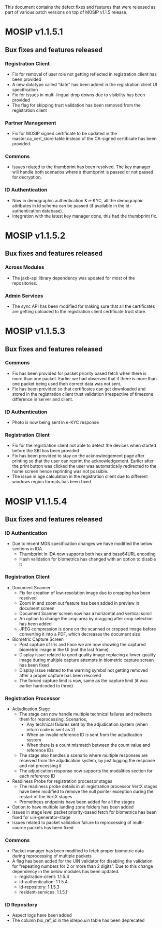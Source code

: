 This document contains the defect fixes and features that were released as part of various patch versions on top of MOSIP v1.1.5 release.

# MOSIP v1.1.5.1

## Bux fixes and features released

### Registration Client
* Fix for removal of user role not getting reflected in registration client has been provided
* A new datatype called “date” has been added in the registration client UI specification
* Fix for issues in multi-lingual drop downs due to visibility has been provided
* The flag for skipping trust validation has been removed from the registration client

### Partner Management
* Fix for MOSIP signed certificate to be updated in the master.ca_cert_store table instead of the CA-signed certificate has been provided.

### Commons
* Issues related to the thumbprint has been resolved. The key manager will handle both scenarios where a thumbprint is passed or not passed for decryption.

### ID Authentication
* Now in demographic authentication & e-KYC, all the demographic attributes in id schema can be passed (if available in the id-authentication database).
* Integration with the latest key manager done, this had the thumbprint fix.

# MOSIP v1.1.5.2

## Bux fixes and features released

### Across Modules
* The jaxb-api library dependency was updated for most of the repositories.

### Admin Services
* The sync API has been modified for making sure that all the certificates are getting uploaded to the registration client certificate trust store.

# MOSIP v1.1.5.3

## Bux fixes and features released

### Commons
* Fix has been provided for packet priority based fetch when there is more than one packet. Earlier we had observed that if there is more than one packet being used then correct data was not sent.
* Fix has been provided so that certificates can get downloaded and stored in the registration client trust validation irrespective of timezone difference in server and client.

### ID Authentication
* Photo is now being sent in e-KYC response

### Registration Client
* Fix for the registration client not able to detect the devices when started before the SBI has been provided
* Fix has been provided to stay on the acknowledgement page after printing so that the user can reprint the acknowledgement. Earlier after the print button was clicked the user was automatically redirected to the home screen hence reprinting was not possible.
* The issue in age calculation in the registration client due to different windows region formats has been fixed

# MOSIP V1.1.5.4

## Bux fixes and features released

### ID Authentication
* Due to recent MDS specification changes we have modified the below sections in IDA.
    * Thumbprint in IDA now supports both hex and base64URL encoding
    * Hash validation for biometrics has changed with an option to disable it

### Registration Client
* Document Scanner
    * Fix for creation of low-resolution image due to cropping has been resolved
    * Zoom in and zoom out feature has been added in preview in document screen
    * Document Scanner screen now has a horizontal and vertical scroll
    * An option to change the crop area by dragging after crop selection has been added
    * JPEG compression is done on the scanned or cropped image before converting it into a PDF, which decreases the document size
* Biometric Capture Screen
    * Post capture of Iris and Face we are now showing the captured biometric image in the UI (not the last frame)
    * Display issue related to good quality image replacing a lower-quality image during multiple capture attempts in biometric capture screen has been fixed
    * Display issue related to the warning symbol not getting removed after a proper capture has been resolved
    * The forced capture limit is now, same as the capture limit (it was earlier hardcoded to three)

### Registration Processor
* Adjudication Stage
    * The stage can now handle multiple technical failures and redirects them for reprocessing. Scenarios,
        * Any technical failures sent by the adjudication system (when return code is sent as 2)
        * When an invalid reference ID is sent from the adjudication system
        * When there is a count mismatch between the count value and reference IDs
    * The stage also handles a scenario where multiple responses are received from the adjudication system, by just logging the response and not processing it
    * The adjudication response now supports the modalities section for each reference ID
* Readiness Probe for registration processor stages
    * The readiness probe details in all registration processor VertX stages have been modified to remove the null pointer exception during the restart of the VertX stages
    * Prometheus endpoints have been added for all the stages
* Option to have multiple landing zone folders has been added
* Issues in stage level packet priority-based fetch for biometrics has been fixed for uin-generator-stage
* Issues related to packet validation failure to reprocessing of multi-source packets has been fixed 

### Commons
* Packet manager has been modified to fetch proper biometric data during reprocessing of multiple packets
* A flag has been added for the UIN validator for disabling the validation for “repeating numbers for 2 or more than 2 digits”. Due to this change dependency in the below modules has been updated.
    * registration-client: 1.1.5.4
    * id-authentication: 1.1.5.4
    * id-repository: 1.1.5.3
    * resident-services: 1.1.5.1
### ID Repository
* Aspect logs have been added
* The column bio_ref_id in the idrepo.uin table has been deprecated
